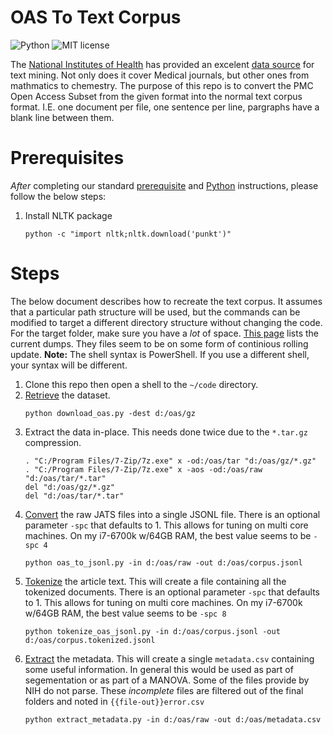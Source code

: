# OAS To Text Corpus

![Python](https://img.shields.io/badge/python-3.x-blue.svg)
![MIT license](https://img.shields.io/badge/License-MIT-green.svg)

The [National Institutes of Health](https://nih.gov) has provided an excelent [data source](https://www.ncbi.nlm.nih.gov/pmc/tools/textmining/) for text mining.
Not only does it cover Medical journals, but other ones from mathmatics to chemestry.
The purpose of this repo is to convert the PMC Open Access Subset from the given format into the normal text corpus format.
I.E. one document per file, one sentence per line, pargraphs have a blank line between them.

# Prerequisites

_After_ completing our standard [prerequisite](https://github.com/TextCorpusLabs/getting-started#prerequisites) and [Python](https://github.com/TextCorpusLabs/getting-started#python) instructions, please follow the below steps:

1. Install NLTK package
   ```{shell}
   python -c "import nltk;nltk.download('punkt')"
   ```

# Steps

The below document describes how to recreate the text corpus.
It assumes that a particular path structure will be used, but the commands can be modified to target a different directory structure without changing the code.
For the target folder, make sure you have a _lot_ of space.
[This page](ftp.ncbi.nlm.nih.gov/pub/pmc/oa_bulk/) lists the current dumps.
They files seem to be on some form of continious rolling update.
**Note:** The shell syntax is PowerShell.
If you use a different shell, your syntax will be different. 

1. Clone this repo then open a shell to the `~/code` directory.
2. [Retrieve](./code/download_oas.py) the dataset.
   ```{ps1}
   python download_oas.py -dest d:/oas/gz
   ``` 
3. Extract the data in-place.
   This needs done twice due to the `*.tar.gz` compression.
   ```{ps1}
   . "C:/Program Files/7-Zip/7z.exe" x -od:/oas/tar "d:/oas/gz/*.gz"
   . "C:/Program Files/7-Zip/7z.exe" x -aos -od:/oas/raw "d:/oas/tar/*.tar"
   del "d:/oas/gz/*.gz"
   del "d:/oas/tar/*.tar"
   ```
4. [Convert](./code/oas_to_jsonl.py) the raw JATS files into a single JSONL file.
   There is an optional parameter `-spc` that defaults to 1.
   This allows for tuning on multi core machines.
   On my i7-6700k w/64GB RAM, the best value seems to be `-spc 4`
   ```{ps1}
   python oas_to_jsonl.py -in d:/oas/raw -out d:/oas/corpus.jsonl
   ```
5. [Tokenize](./code/tokenize_oas_jsonl.py) the article text.
   This will create a file containing all the tokenized documents.
   There is an optional parameter `-spc` that defaults to 1.
   This allows for tuning on multi core machines.
   On my i7-6700k w/64GB RAM, the best value seems to be `-spc 8`
   ```{ps1}
   python tokenize_oas_jsonl.py -in d:/oas/corpus.jsonl -out d:/oas/corpus.tokenized.jsonl
   ```
6. [Extract](./code/extract_metadata.py) the metadata.
   This will create a single `metadata.csv` containing some useful information.
   In general this would be used as part of segementation or as part of a MANOVA.
   Some of the files provide by NIH do not parse.
   These _incomplete_ files are filtered out of the final folders and noted in `{{file-out}}error.csv`
   ```{ps1}
   python extract_metadata.py -in d:/oas/raw -out d:/oas/metadata.csv
   ```
